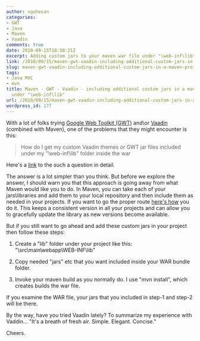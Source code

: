 ```yaml
---
author: vguhesan
categories:
- GWT
- Java
- Maven
- Vaadin
comments: true
date: 2010-09-15T18:50:21Z
excerpt: Adding custom jars to your maven war file under "\web-inf\lib" folder.
link: /2010/09/15/maven-gwt-vaadin-including-additional-custom-jars-in-a-maven-project/
slug: maven-gwt-vaadin-including-additional-custom-jars-in-a-maven-project
tags:
- Java MVC
- mvn
title: Maven - GWT - Vaadin - including additional custom jars in a maven project
  under "\web-inf\lib"
url: /2010/09/15/maven-gwt-vaadin-including-additional-custom-jars-in-a-maven-project/
wordpress_id: 177
---
```


With a lot of folks trying [Google Web Toolkit (GWT)](http://code.google.com/webtoolkit/) and\or [Vaadin](http://vaadin.com/home) (combined with Maven), one of the problems that they might encounter is this:


<blockquote>How do I get my custom Vaadin themes or GWT jar files included under my "\web-inf\lib" folder inside the war</blockquote>


Here's a [link](http://stackoverflow.com/questions/2008821/how-do-i-get-maven-managed-dependencies-copied-into-war-web-inf-lib-so-i-can-run/3720589#3720589) to the such a question in detail.

The answer is a lot simpler than you think. But before we explore the answer, I should warn you that this approach is going away from what Maven would like you to do. In Maven, you can take each of your jars\libraries and add them to your local repository and then include them as needed in your projects. If you want to go the proper route [here's how](http://maven.apache.org/general.html#importing-jars) you do it. This keeps a consistent version in all your projects and can allow you to gracefully update the library as new versions become available.

But if you still want to go ahead and add these custom jars in your project then follow these steps:



	
  1. Create a "lib" folder under your project like this: "\src\main\webapp\WEB-INF\lib"

	
  2. Copy needed "jars" etc that you want included inside your WAR bundle folder.

	
  3. Invoke your maven build as you normally do. I use "mvn install", which creates builds the war file.


If you examine the WAR file, your jars that you included in step-1 and step-2 will be there.

By the way, have you tried Vaadin lately? To summarize my experience with Vaddin... "It's a breath of fresh air. Simple. Elegant. Concise."

Cheers.

